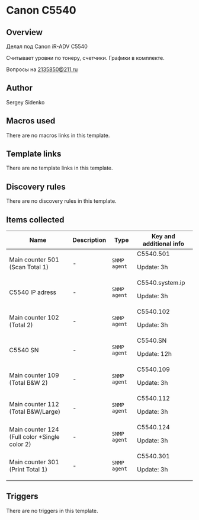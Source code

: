 # Canon C5540

## Overview

Делал под Canon iR-ADV C5540


Считывает уровни по тонеру, счетчики. Графики в комплекте.


Вопросы на 2135850@211.ru


 



## Author

Sergey Sidenko

## Macros used

There are no macros links in this template.

## Template links

There are no template links in this template.

## Discovery rules

There are no discovery rules in this template.

## Items collected

|Name|Description|Type|Key and additional info|
|----|-----------|----|----|
|Main counter 501 (Scan Total 1)|<p>-</p>|`SNMP agent`|C5540.501<p>Update: 3h</p>|
|C5540 IP adress|<p>-</p>|`SNMP agent`|C5540.system.ip<p>Update: 3h</p>|
|Main counter 102 (Total 2)|<p>-</p>|`SNMP agent`|C5540.102<p>Update: 3h</p>|
|C5540 SN|<p>-</p>|`SNMP agent`|C5540.SN<p>Update: 12h</p>|
|Main counter 109 (Total B&W 2)|<p>-</p>|`SNMP agent`|C5540.109<p>Update: 3h</p>|
|Main counter 112 (Total B&W/Large)|<p>-</p>|`SNMP agent`|C5540.112<p>Update: 3h</p>|
|Main counter 124 (Full color +Single color 2)|<p>-</p>|`SNMP agent`|C5540.124<p>Update: 3h</p>|
|Main counter 301 (Print Total 1)|<p>-</p>|`SNMP agent`|C5540.301<p>Update: 3h</p>|
## Triggers

There are no triggers in this template.

